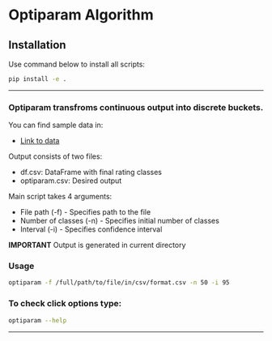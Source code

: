 # Optiparam Algorithm

## Installation

Use command below to install all scripts:

```bash
pip install -e .
```
----

### Optiparam transfroms continuous output into discrete buckets. 

You can find sample data in:
* [Link to data](optiparam/optiparam/data)

Output consists of two files: 
- df.csv: DataFrame with final rating classes
- optiparam.csv: Desired output 

Main script takes 4 arguments:
- File path (-f) - Specifies path to the file
- Number of classes (-n) - Specifies initial number of classes
- Interval (-i) - Specifies confidence interval

**IMPORTANT** 
Output is generated in current directory

### Usage

```bash
optiparam -f /full/path/to/file/in/csv/format.csv -n 50 -i 95
```

### To check click options type:

```bash
optiparam --help
```

------------------------------------------------------------------------------